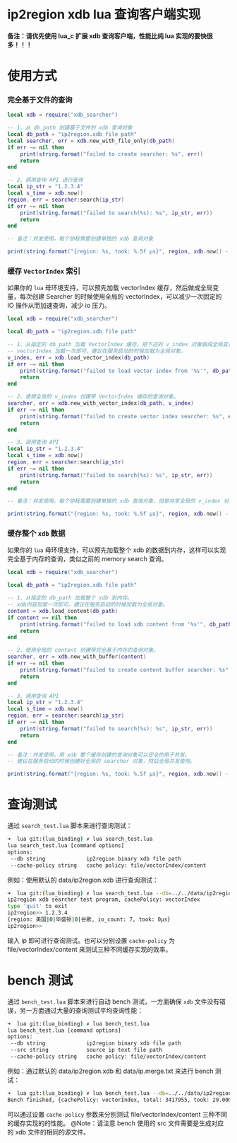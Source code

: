 # ip2region xdb lua 查询客户端实现

#### 备注：请优先使用 lua_c 扩展 xdb 查询客户端，性能比纯 lua 实现的要快很多！！！


# 使用方式

### 完全基于文件的查询
```lua
local xdb = require("xdb_searcher")

-- 1、从 db_path 创建基于文件的 xdb 查询对象
local db_path = "ip2region.xdb file path"
local searcher, err = xdb.new_with_file_only(db_path)
if err ~= nil then
    print(string.format("failed to create searcher: %s", err))
    return
end

-- 2、调用查询 API 进行查询
local ip_str = "1.2.3.4"
local s_time = xdb.now()
region, err = searcher:search(ip_str)
if err ~= nil then
    print(string.format("failed to search(%s): %s", ip_str, err))
    return
end

-- 备注：并发使用，每个协程需要创建单独的 xdb 查询对象

print(string.format("{region: %s, took: %.5f μs}", region, xdb.now() - s_time))
```

### 缓存 `VectorIndex` 索引

如果你的 `lua` 母环境支持，可以预先加载 vectorIndex 缓存，然后做成全局变量，每次创建 Searcher 的时候使用全局的 vectorIndex，可以减少一次固定的 IO 操作从而加速查询，减少 io 压力。
```lua
local xdb = require("xdb_searcher")

local db_path = "ip2region.xdb file path"

-- 1、从指定的 db_path 加载 VectorIndex 缓存，把下述的 v_index 对象做成全局变量。
-- vectorIndex 加载一次即可，建议在服务启动的时候加载为全局对象。
v_index, err = xdb.load_vector_index(db_path)
if err ~= nil then
    print(string.format("failed to load vector index from '%s'", db_path))
    return
end

-- 2、使用全局的 v_index 创建带 VectorIndex 缓存的查询对象。
searcher, err = xdb.new_with_vector_index(db_path, v_index)
if err ~= nil then
    print(string.format("failed to create vector index searcher: %s", err))
    return
end

-- 3、调用查询 API 
local ip_str = "1.2.3.4"
local s_time = xdb.now()
region, err = searcher:search(ip_str)
if err ~= nil then
    print(string.format("failed to search(%s): %s", ip_str, err))
    return
end

-- 备注：并发使用，每个协程需要创建单独的 xdb 查询对象，但是共享全局的 v_index 对象

print(string.format("{region: %s, took: %.5f μs}", region, xdb.now() - s_time))
```

### 缓存整个 `xdb` 数据

如果你的 `lua` 母环境支持，可以预先加载整个 xdb 的数据到内存，这样可以实现完全基于内存的查询，类似之前的 memory search 查询。
```lua
local xdb = require("xdb_searcher")

local db_path = "ip2region.xdb file path"

-- 1、从指定的 db_path 加载整个 xdb 到内存。
-- xdb内容加载一次即可，建议在服务启动的时候加载为全局对象。
content = xdb.load_content(db_path)
if content == nil then
    print(string.format("failed to load xdb content from '%s'", db_path))
    return
end

-- 2、使用全局的 content 创建带完全基于内存的查询对象。
searcher, err = xdb.new_with_buffer(content)
if err ~= nil then
    print(string.format("failed to create content buffer searcher: %s", err))
    return
end

-- 3、调用查询 API 
local ip_str = "1.2.3.4"
local s_time = xdb.now()
region, err = searcher:search(ip_str)
if err ~= nil then
    print(string.format("failed to search(%s): %s", ip_str, err))
    return
end

-- 备注：并发使用，用 xdb 整个缓存创建的查询对象可以安全的用于并发。
-- 建议在服务启动的时候创建好全局的 searcher 对象，然后全局并发使用。

print(string.format("{region: %s, took: %.5f μs}", region, xdb.now() - s_time))
```


# 查询测试

通过 `search_test.lua` 脚本来进行查询测试：
```bash
➜  lua git:(lua_binding) ✗ lua search_test.lua
lua search_test.lua [command options]
options:
 --db string             ip2region binary xdb file path
 --cache-policy string   cache policy: file/vectorIndex/content
```

例如：使用默认的 data/ip2region.xdb 进行查询测试：
```bash
➜  lua git:(lua_binding) ✗ lua search_test.lua --db=../../data/ip2region.xdb --cache-policy=vectorIndex
ip2region xdb searcher test program, cachePolicy: vectorIndex
type 'quit' to exit
ip2region>> 1.2.3.4
{region: 美国|0|华盛顿|0|谷歌, io_count: 7, took: 0μs}
ip2region>> 
```

输入 ip 即可进行查询测试。也可以分别设置 `cache-policy` 为 file/vectorIndex/content 来测试三种不同缓存实现的效率。


# bench 测试

通过 `bench_test.lua` 脚本来进行自动 bench 测试，一方面确保 `xdb` 文件没有错误，另一方面通过大量的查询测试平均查询性能：
```bash
➜  lua git:(lua_binding) ✗ lua bench_test.lua 
lua bench_test.lua [command options]
options: 
 --db string             ip2region binary xdb file path
 --src string            source ip text file path
 --cache-policy string   cache policy: file/vectorIndex/content
```

例如：通过默认的 data/ip2region.xdb 和 data/ip.merge.txt 来进行 bench 测试：
```bash
➜  lua git:(lua_binding) ✗ lua bench_test.lua --db=../../data/ip2region.xdb --src=../../data/ip.merge.txt --cache-policy=vectorIndex
Bench finished, {cachePolicy: vectorIndex, total: 3417955, took: 29.000 s, cost: 7.899 μs/op}
```

可以通过设置 `cache-policy` 参数来分别测试 file/vectorIndex/content 三种不同的缓存实现的的性能。
@Note：请注意 bench 使用的 src 文件需要是生成对应的 xdb 文件的相同的源文件。
